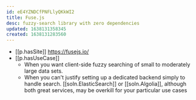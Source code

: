 ```yaml
---
id: eE4YZNDCfPNFLlyQKkWI2
title: Fuse.js
desc: fuzzy-search library with zero dependencies
updated: 1638131358345
created: 1638131283560
---
```



- [[p.hasSite]] https://fusejs.io/
- [[p.hasUseCase]]
  - When you want client-side fuzzy searching of small to moderately large data sets.
  - When you can't justify setting up a dedicated backend simply to handle search. [[soln.ElasticSearch]] or [[soln.Algolia]], although both great services, may be overkill for your particular use cases
